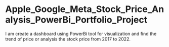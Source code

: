# Apple_Google_Meta_Stock_Price_Analysis_PowerBi_Portfolio_Project
I am create a dashboard using PowerBi tool for visualization and find the trend of price or analysis the stock price from 2017 to 2022.
